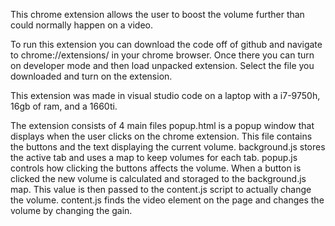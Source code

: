This chrome extension allows the user to boost the volume further than could normally happen on a video.

To run this extension you can download the code off of github and navigate to chrome://extensions/ in your chrome browser. Once there you can turn on developer mode and then load unpacked extension. Select the file you downloaded and turn on the extension.

This extension was made in visual studio code on a laptop with a i7-9750h, 16gb of ram, and a 1660ti.

The extension consists of 4 main files
popup.html is a popup window that displays when the user clicks on the chrome extension. This file contains the buttons and the text displaying the current volume.
background.js stores the active tab and uses a map to keep volumes for each tab.
popup.js controls how clicking the buttons affects the volume. When a button is clicked the new volume is calculated and storaged to the background.js map. This value is then passed to the content.js script to actually change the volume.
content.js finds the video element on the page and changes the volume by changing the gain.